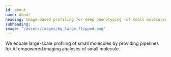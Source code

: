 ```yaml
---
id: about
name: About
heading: Image-based profiling for deep phenotyping (of small molecules
subheading: 
image: "/assets/images/bg_large_flipped.png"
---
```


We enbale large-scale profiling of small molecules by providing pipelines for AI empowered imaging analyses of small molecule.
